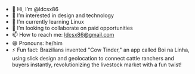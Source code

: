 - 👋 Hi, I’m @ldcsx86
- 👀 I’m interested in design and technology
- 🌱 I’m currently learning Linux
- 💞️ I’m looking to collaborate on paid opportunities
- 📫 How to reach me: ldcsx86@gmail.com
- 😄 Pronouns: he/him
- ⚡ Fun fact: Brazilians invented "Cow Tinder," an app called Boi na Linha, using slick design and geolocation to connect cattle ranchers and buyers instantly, revolutionizing the livestock market with a fun twist!

<!---
ldcsx86/ldcsx86 is a ✨ special ✨ repository because its `README.md` (this file) appears on your GitHub profile.
You can click the Preview link to take a look at your changes.
--->
